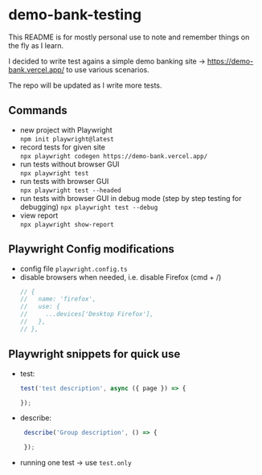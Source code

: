 # demo-bank-testing

This README is for mostly personal use to note and remember things on the fly as I learn.

I decided to write test agains a simple demo banking site -> https://demo-bank.vercel.app/ to use various scenarios.

The repo will be updated as I write more tests.

## Commands
- new project with Playwright  
`npm init playwright@latest`
- record tests for given site  
`npx playwright codegen https://demo-bank.vercel.app/`
- run tests without browser GUI  
`npx playwright test`
- run tests with browser GUI  
`npx playwright test --headed`
- run tests with browser GUI in debug mode (step by step testing for debugging) 
`npx playwright test --debug`
- view report  
`npx playwright show-report`

## Playwright Config modifications
- config file `playwright.config.ts`
- disable browsers when needed, i.e. disable Firefox (cmd + /)
    ```javascript
    // {
    //   name: 'firefox',
    //   use: {
    //     ...devices['Desktop Firefox'],
    //   },
    // },
    ```
## Playwright snippets for quick use
- test:
    ```javascript
    test('test description', async ({ page }) => {
    
    });
    ```
- describe:
    ```javascript
     describe('Group description', () => {

     });
    ```
- running one test -> use `test.only`